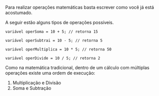 Para realizar operações matemáticas basta escrever como você já está acostumado.

A seguir estão alguns tipos de operações possíveis.
```
variável operSoma = 10 + 5; // retorna 15

variável operSubtrai = 10 - 5; // retorna 5

variável operMultiplica = 10 * 5; // retorna 50

variável operDivide = 10 / 5; // retorna 2
```

Como na matemática tradicional, dentro de um cálculo com múltiplas operações existe uma ordem de execução:
1. Multiplicação e Divisão
2. Soma e Subtração
